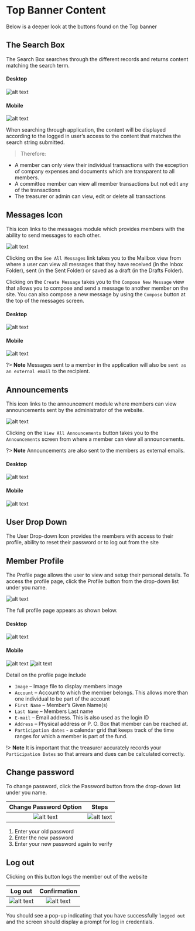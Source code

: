 # Top Banner Content
Below is a deeper look at the buttons found on the Top banner

## The Search Box
The Search Box searches through the different records and returns content matching the search term.
<!-- tabs:start -->
#### **Desktop**
![alt text](images/3.1_Search.png "search page")

#### **Mobile**
![alt text](images/3.1_Search_Mobile.png "search page")
<!-- tabs:end -->
When searching through application, the content will be displayed according to the logged in user’s access to the content that matches the search string submitted.

>Therefore:
-	A member can only view their individual transactions with the exception of company expenses and documents which are transparent to all members.
-	A committee member can view all member transactions but not edit any of the transactions
-	The treasurer or admin can view, edit or delete all transactions

## Messages Icon
This icon links to the messages module which provides members with the ability to send messages to each other.

<div style="width:500px;">

![alt text](images/3.1_Message.png "messages icon")
</div>

Clicking on the `See All Messages` link takes you to the Mailbox view from where a user can view all messages that they have received (in the Inbox Folder), sent (in the Sent Folder) or saved as a draft (in the Drafts Folder).

Clicking on the `Create Message` takes you to the `Compose New Message` view that allows you to compose and send a message to another member on the site. You can also compose a new message by using the `Compose` button at the top of the messages screen.

<!-- tabs:start -->
#### **Desktop**
![alt text](images/3.1.1_Message_Inbox.png "messages inbox")

#### **Mobile**
![alt text](images/3.1.1_Message_Inbox_Mobile.png "messages inbox")
<!-- tabs:end -->

?> **Note** Messages sent to a member in the application will also be `sent as an external email` to the recipient.

##	Announcements
This icon links to the announcement module where members can view announcements sent by the administrator of the website.

![alt text](images/3.2_Announcement.png "announcements icon")

Clicking on the `View All Announcements` button takes you to the `Announcements` screen from where a member can view all announcements.

?> **Note** Announcements are also sent to the members as external emails.

<!-- tabs:start -->
#### **Desktop**
![alt text](images/3.2.1_Annoucement_inbox.png "announcements inbox")

#### **Mobile**
![alt text](images/3.2.1_Annoucement_inbox_Mobile.png "announcements icon")
<!-- tabs:end -->

## User Drop Down
The User Drop-down Icon provides the members with access to their profile, ability to reset their password or to log out from the site

## Member Profile
The Profile page allows the user to view and setup their personal details. To access the profile page, click the Profile button from the drop-down list under you name.



![alt text](images/3.4_Member_Account_Profile.png "Account profile button")




The full profile page appears as shown below.
<!-- tabs:start -->
#### **Desktop**
![alt text](images/3.5_Profile_Detail.png "Account profile detail page")

#### **Mobile**
![alt text](images/3.5_Profile_Detail_Mobile_1.png "Account profile")
![alt text](images/3.5_Profile_Detail_Mobile_2.png "Account profile")

<!-- tabs:end -->
Detail on the profile page include
- `Image` – Image file to display members image
-	`Account` – Account to which the member belongs. This allows more than one individual to be part of the account
-	`First Name` – Member’s Given Name(s)
-	`Last Name` – Members Last name
-	`E-mail` – Email address. This is also used as the login ID
-	`Address` – Physical address or P. O. Box that member can be reached at.
-	`Participation dates` -  a calendar grid that keeps track of the time ranges for which a member is part of the fund.

!> **Note** It is important that the treasurer accurately records your `Participation Dates` so that arrears and dues can be calculated correctly.

## Change password
To change password, click the Password button from the drop-down list under you name.

|  Change Password Option             | Steps |
  :-------------------------:|:-------------------------:
![alt text](images/3.4.2_Change_Password.png "change password option")|![alt text](images/3.4.3_Change_Password_dialog.png "change password dialog")

  1. Enter your old password
  1. Enter the new password
  1. Enter your new password again to verify


## Log out
Clicking on this button logs the member out of the website

|  Log out             | Confirmation |
  :-------------------------:|:-------------------------:
![alt text](images/3.7.1_Log_Out.png "log out option")|![alt text](images/3.7_Logged_Out.png "logged out pop up")

You should see a pop-up indicating that you have successfully `logged out` and the screen should display a prompt for log in credentials.
